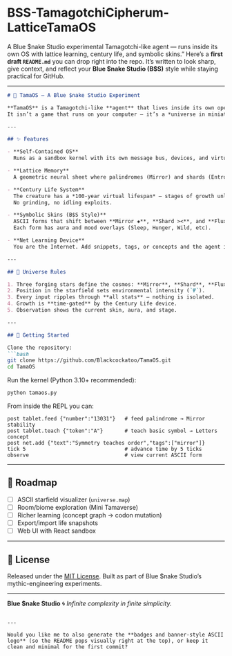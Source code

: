 # BSS-TamagotchiCipherum-LatticeTamaOS
A Blue $nake Studio experimental Tamagotchi-like agent — runs inside its own OS with lattice learning, century life, and symbolic skins.”
Here’s a **first draft `README.md`** you can drop right into the repo. It’s written to look sharp, give context, and reflect your **Blue \$nake Studio (B\$S)** style while staying practical for GitHub.

---

````markdown
# 🐍 TamaOS — A Blue $nake Studio Experiment

**TamaOS** is a Tamagotchi-like **agent** that lives inside its own operating system.  
It isn’t a game that runs on your computer — it’s a *universe in miniature* where the creature evolves, learns, and survives on the rules of its environment.

---

## ✨ Features

- **Self-Contained OS**  
  Runs as a sandbox kernel with its own message bus, devices, and virtual filesystem.

- **Lattice Memory**  
  A geometric neural sheet where palindromes (Mirror) and shards (Entropy) shape the agent’s intelligence.

- **Century Life System**  
  The creature has a *100-year virtual lifespan* — stages of growth unlock in proportion to real time.  
  No grinding, no idling exploits.

- **Symbolic Skins (B$S Style)**  
  ASCII forms that shift between **Mirror ◈**, **Shard ><**, and **Flux ⟡** dominance.  
  Each form has aura and mood overlays (Sleep, Hunger, Wild, etc).

- **Net Learning Device**  
  You are the Internet. Add snippets, tags, or concepts and the agent integrates them as its knowledge stream.

---

## 🌌 Universe Rules

1. Three forging stars define the cosmos: **Mirror**, **Shard**, **Flux**.  
2. Position in the starfield sets environmental intensity (`Ψ`).  
3. Every input ripples through **all stats** — nothing is isolated.  
4. Growth is **time-gated** by the Century Life device.  
5. Observation shows the current skin, aura, and stage.

---

## 🚀 Getting Started

Clone the repository:
```bash
git clone https://github.com/Blackcockatoo/TamaOS.git
cd TamaOS
````

Run the kernel (Python 3.10+ recommended):

```bash
python tamaos.py
```

From inside the REPL you can:

```text
post tablet.feed {"number":"13031"}   # feed palindrome → Mirror stability
post tablet.teach {"token":"A"}       # teach basic symbol → Letters concept
post net.add {"text":"Symmetry teaches order","tags":["mirror"]}
tick 5                                # advance time by 5 ticks
observe                               # view current ASCII form
```

---

## 🧬 Roadmap

* [ ] ASCII starfield visualizer (`universe.map`)
* [ ] Room/biome exploration (Mini Tamaverse)
* [ ] Richer learning (concept graph → codon mutation)
* [ ] Export/import life snapshots
* [ ] Web UI with React sandbox

---

## 📜 License

Released under the [MIT License](LICENSE).
Built as part of Blue \$nake Studio’s mythic-engineering experiments.

---

**Blue \$nake Studio** 🌀 *Infinite complexity in finite simplicity.*

```

---

Would you like me to also generate the **badges and banner-style ASCII logo** (so the README pops visually right at the top), or keep it clean and minimal for the first commit?
```
